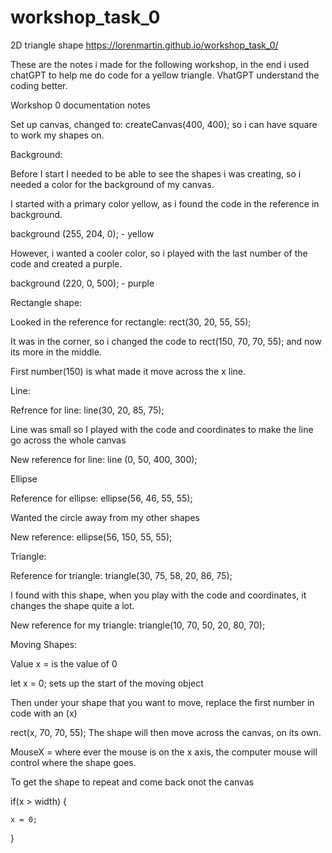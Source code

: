 # workshop_task_0
2D triangle shape
https://lorenmartin.github.io/workshop_task_0/

These are the notes i made for the following workshop, in the end i used chatGPT to help me do code for a yellow triangle. VhatGPT understand the coding better.

  
Workshop 0 documentation notes 

Set up canvas, changed to: createCanvas(400, 400);  so i can have square to work my shapes on. 

Background: 

Before I start I needed to be able to see the shapes i was creating, so i needed a color for the background of my canvas. 

I started with a primary color yellow, as i found the code in the reference in background. 

background (255, 204, 0); - yellow 

However, i wanted a cooler color, so i played with the last number of the code and created a purple. 

background (220, 0, 500); - purple 

 

Rectangle shape: 

Looked in the reference for rectangle: rect(30, 20, 55, 55); 

It was in the corner, so i changed the code to rect(150, 70, 70, 55); and now its more in the middle. 

First number(150) is what made it move across the x line. 

 

Line: 

Refrence for line: line(30, 20, 85, 75); 

Line was small so I played with the code and coordinates to make the line go across the whole canvas 

New reference for line: line (0, 50, 400, 300); 

 

Ellipse 

Reference for ellipse: ellipse(56, 46, 55, 55); 

Wanted the circle away from my other shapes 

New reference: ellipse(56, 150, 55, 55); 

 

Triangle: 

Reference for triangle: triangle(30, 75, 58, 20, 86, 75); 

I found with this shape, when you play with the code and coordinates, it changes the shape quite a lot. 

New reference for my triangle: triangle(10, 70, 50, 20, 80, 70); 

Moving Shapes: 

Value x = is the value of 0 

let x = 0; sets up the start of the moving object 

Then under your shape that you want to move, replace the first  number in code with an (x)  

rect(x, 70, 70, 55); The shape will then move across the canvas, on its own. 

MouseX = where ever the mouse is on the x axis, the computer mouse will control where the shape goes. 

To get the shape to repeat and come back onot the canvas 

 if(x > width) { 

    x = 0; 

  } 
